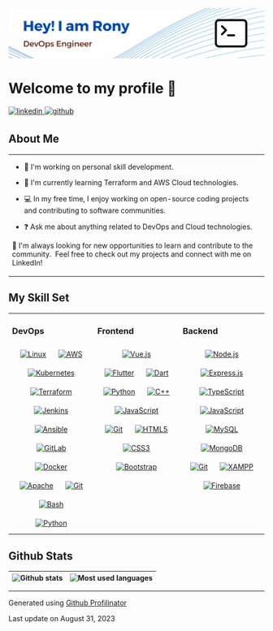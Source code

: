 ![Header](./profile-banner.png)

# Welcome to my profile 👋

<a href="https://linkedin.com/in/mohammadrony" target="_blank">
<img src=https://img.shields.io/badge/LinkedIn-0077B5?style=for-the-badge&logo=linkedin&logoColor=white alt=linkedin style="margin-bottom: 5px;" />
</a>
<a href="https://www.facebook.com/profile.php?id=100062895648571" target="_blank">
<img src=https://img.shields.io/badge/Facebook-20BEFF?&style=for-the-badge&logo=facebook&logoColor=white alt=github style="margin-bottom: 5px;" />
</a>

## About Me
<table><tr><td valign="top">

- 🔭 I'm working on personal skill development.
- 🌱 I'm currently learning Terraform and AWS Cloud technologies.

- 💻 In my free time, I enjoy working on open-source coding projects and contributing to software communities.

- ❓ Ask me about anything related to DevOps and Cloud technologies.

🚀 I'm always looking for new opportunities to learn and contribute to the community.  Feel free to check out my projects and connect with me on LinkedIn!

</td></tr></table>

## My Skill Set

<table><tr><td valign="top" width="33%">

### DevOps

<div align="center">
<a href="https://www.linux.org/" target="_blank"><img style="margin: 10px" src="https://cdn.simpleicons.org/linux/FCC624" alt="Linux" height="50" /></a>
<a href="https://aws.amazon.com/" target="_blank"><img style="margin: 10px" src="https://cdn.simpleicons.org/amazonaws/232F3E" alt="AWS" height="50" /></a>
<a href="https://kubernetes.io/" target="_blank"><img style="margin: 10px" src="https://cdn.simpleicons.org/kubernetes/326CE5" alt="Kubernetes" height="50" /></a>
<a href="https://www.terraform.io/" target="_blank"><img style="margin: 10px" src="https://cdn.simpleicons.org/terraform/7B42BC" alt="Terraform" height="50" /></a>
<a href="https://www.jenkins.io/" target="_blank"><img style="margin: 10px" src="https://cdn.simpleicons.org/jenkins/D24939" alt="Jenkins" height="50" /></a>
<a href="https://www.ansible.com/" target="_blank"><img style="margin: 10px" src="https://cdn.simpleicons.org/ansible/EE0000" alt="Ansible" height="50" /></a>
<a href="https://about.gitlab.com/" target="_blank"><img style="margin: 10px" src="https://cdn.simpleicons.org/gitlab/FC6D26" alt="GitLab" height="50" /></a>
<a href="https://www.docker.com/" target="_blank"><img style="margin: 10px" src="https://cdn.simpleicons.org/docker/2496ED" alt="Docker" height="50" /></a>
<a href="https://www.apache.org/" target="_blank"><img style="margin: 10px" src="https://cdn.simpleicons.org/apache/D22128" alt="Apache" height="50" /></a>
<a href="https://github.com/" target="_blank"><img style="margin: 10px" src="https://cdn.simpleicons.org/git/F05032" alt="Git" height="50" /></a>
<a href="https://www.gnu.org/software/bash/" target="_blank"><img style="margin: 10px" src="https://cdn.simpleicons.org/gnubash/4EAA25" alt="Bash" height="50" /></a>
<a href="https://www.python.org/" target="_blank"><img style="margin: 10px" src="https://cdn.simpleicons.org/python/3776AB" alt="Python" height="50" /></a>
</div>

</td>
<td valign="top" width="33%">

### Frontend

<div align="center">

<a href="https://vuejs.org/" target="_blank"><img style="margin: 10px" src="https://cdn.simpleicons.org/vuedotjs/4FC08D" alt="Vue.js" height="50" /></a>
<a href="https://flutter.dev/" target="_blank"><img style="margin: 10px" src="https://cdn.simpleicons.org/flutter/02569B" alt="Flutter" height="50" /></a>
<a href="https://dart.dev/" target="_blank"><img style="margin: 10px" src="https://cdn.simpleicons.org/dart/0175C2" alt="Dart" height="50" /></a>
<a href="https://www.python.org/" target="_blank"><img style="margin: 10px" src="https://cdn.simpleicons.org/python/3776AB" alt="Python" height="50" /></a>
<a href="https://www.cplusplus.com/" target="_blank"><img style="margin: 10px" src="https://cdn.simpleicons.org/c++/00599C" alt="C++" height="50" /></a>
<a href="https://www.javascript.com/" target="_blank"><img style="margin: 10px" src="https://cdn.simpleicons.org/javascript/F7DF1E" alt="JavaScript" height="50" /></a>
<a href="https://github.com/" target="_blank"><img style="margin: 10px" src="https://cdn.simpleicons.org/git/F05032" alt="Git" height="50" /></a>
<a href="https://en.wikipedia.org/wiki/HTML5" target="_blank"><img style="margin: 10px" src="https://cdn.simpleicons.org/html5/E34F26" alt="HTML5" height="50" /></a>
<a href="https://www.w3schools.com/css/" target="_blank"><img style="margin: 10px" src="https://cdn.simpleicons.org/css3/E34F26" alt="CSS3" height="50" /></a>
<a href="https://getbootstrap.com/docs/3.4/javascript/" target="_blank"><img style="margin: 10px" src="https://cdn.simpleicons.org/bootstrap/7952B3" alt="Bootstrap" height="50" /></a>
</div>

</td><td valign="top" width="33%">

### Backend

<div align="center">
<a href="https://nodejs.org/" target="_blank"><img style="margin: 10px" src="https://cdn.simpleicons.org/nodedotjs/339933" alt="Node.js" height="50" /></a>
<a href="https://expressjs.com/" target="_blank"><img style="margin: 10px" src="https://cdn.simpleicons.org/express/000000" alt="Express.js" height="50" /></a>
<a href="https://www.typescriptlang.org/" target="_blank"><img style="margin: 10px" src="https://cdn.simpleicons.org/typescript/3178C6" alt="TypeScript" height="50" /></a>
<a href="https://www.javascript.com/" target="_blank"><img style="margin: 10px" src="https://cdn.simpleicons.org/javascript/F7DF1E" alt="JavaScript" height="50" /></a>
<a href="https://www.mysql.com/" target="_blank"><img style="margin: 10px" src="https://cdn.simpleicons.org/mysql/4479A1" alt="MySQL" height="50" /></a>
<a href="https://www.mongodb.com/" target="_blank"><img style="margin: 10px" src="https://cdn.simpleicons.org/mongodb/47A248" alt="MongoDB" height="50" /></a>
<a href="https://github.com/" target="_blank"><img style="margin: 10px" src="https://cdn.simpleicons.org/git/F05032" alt="Git" height="50" /></a>
<a href="https://www.apachefriends.org/" target="_blank"><img style="margin: 10px" src="https://cdn.simpleicons.org/xampp/FB7A24" alt="XAMPP" height="50" /></a>
<a href="https://firebase.google.com/" target="_blank"><img style="margin: 10px" src="https://cdn.simpleicons.org/firebase/FFCA28" alt="Firebase" height="50" /></a>
</div>
</td></tr></table>

## Github Stats

![Github stats](https://github-readme-stats-sigma-five.vercel.app/api?username=mohammadrony&show_icons=true&count_private=true&hide_border=true&theme=cobalt) | ![Most used languages](https://github-readme-stats-sigma-five.vercel.app/api/top-langs/?username=mohammadrony&include_all_commits=false&count_private=false&layout=compact&hide_border=true&theme=cobalt) |
------------|-------------|

---------------------------

Generated using [Github Profilinator](https://profilinator.rishav.dev/)

Last update on August 31, 2023
